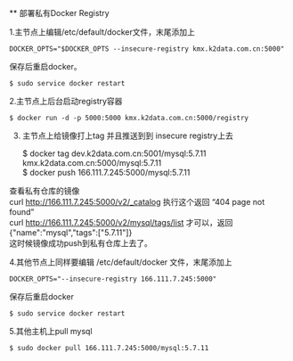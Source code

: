 ** 部署私有Docker Registry  

1.主节点上编辑/etc/default/docker文件，末尾添加上  

    DOCKER_OPTS="$DOCKER_OPTS --insecure-registry kmx.k2data.com.cn:5000"

保存后重启docker。    

    $ sudo service docker restart  

2.主节点上后台启动registry容器  

    $ docker run -d -p 5000:5000 kmx.k2data.com.cn:5000/registry  

3. 主节点上给镜像打上tag 并且推送到到 insecure registry上去  

    $ docker tag dev.k2data.com.cn:5001/mysql:5.7.11 kmx.k2data.com.cn:5000/mysql:5.7.11  
    $ docker push 166.111.7.245:5000/mysql:5.7.11  

查看私有仓库的镜像  
curl http://166.111.7.245:5000/v2/_catalog 执行这个返回 “404 page not found”  
curl http://166.111.7.245:5000/v2/mysql/tags/list 才可以，返回 {"name":"mysql","tags":["5.7.11"]}  
这时候镜像成功push到私有仓库上去了。  

4.其他节点上同样要编辑 /etc/default/docker 文件，末尾添加上  

    DOCKER_OPTS="--insecure-registry 166.111.7.245:5000"  

保存后重启docker  

    $ sudo service docker restart  

5.其他主机上pull mysql  

    $ sudo docker pull 166.111.7.245:5000/mysql:5.7.11  
